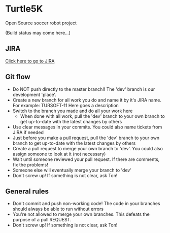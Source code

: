 # Turtle5K
Open Source soccer robot project

(Build status may come here...)

## JIRA
[Click here to go to JIRA](http://jira.tonsmets.nl)

## Git flow
- Do NOT push directly to the master branch!! The 'dev' branch is our development 'place'.
- Create a new branch for all work you do and name it by it's JIRA name. For example: TURSOFT-11 Here goes a description
- Switch to the branch you made and do all your work here
  - When done with all work, pull the 'dev' branch to your own branch to get up-to-date with the latest changes by others
- Use clear messages in your commits. You could also name tickets from JIRA if needed
- Just before you make a pull request, pull the 'dev' branch to your own branch to get up-to-date with the latest changes by others
- Create a pull request to merge your own branch to 'dev'. You could also assign someone to look at it (not necessary)
- Wait until someone reviewed your pull request. If there are comments, fix the problems!
- Someone else will eventually merge your branch to 'dev'
- Don't screw up! If something is not clear, ask Ton!

## General rules
- Don't commit and push non-working code! The code in your branches should always be able to run without errors
- You're not allowed to merge your own branches. This defeats the purpose of a pull REQUEST.
- Don't screw up! If something is not clear, ask Ton!
